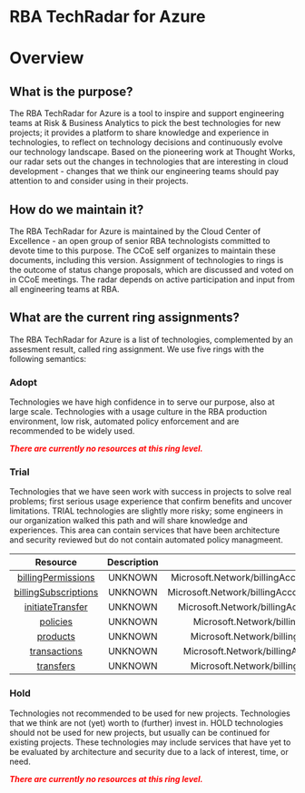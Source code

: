 
RBA TechRadar for Azure
=======================

# Overview

## What is the purpose?


The RBA TechRadar for Azure is a tool to inspire and support engineering teams at Risk & Business Analytics to pick the best technologies for new projects; it provides a platform to share knowledge and experience in technologies, to reflect on technology decisions and continuously evolve our technology landscape.  Based on the pioneering work at Thought Works, our radar sets out the changes in technologies that are interesting in cloud development - changes that we think our engineering teams should pay attention to and consider using in their projects.
## How do we maintain it?


The RBA TechRadar for Azure is maintained by the Cloud Center of Excellence - an open group of senior RBA technologists committed to devote time to this purpose.  The CCoE self organizes to maintain these documents, including this version.  Assignment of technologies to rings is the outcome of status change proposals, which are discussed and voted on in CCoE meetings.  The radar depends on active participation and input from all engineering teams at RBA.
## What are the current ring assignments?


The RBA TechRadar for Azure is a list of technologies, complemented by an assesment result, called ring assignment.  We use five rings with the following semantics:
### Adopt


Technologies we have high confidence in to serve our purpose, also at large scale.  Technologies with a usage culture in the RBA production environment, low risk, automated policy enforcement and are recommended to be widely used.  
  
***<font color="red"> There are currently no resources at this ring level. </font>***
### Trial


Technologies that we have seen work with success in projects to solve real problems;  first serious usage experience that confirm benefits and uncover limitations.  TRIAL technologies are slightly more risky; some engineers in our organization walked this path and will share knowledge and experiences.  This area can contain services that have been architecture and security reviewed but do not contain automated policy managmeent.  

|Resource|Description|Path|Status|
| :---: | :---: | :---: | :---: |
|[billingPermissions](https://github.com/openrba/python-azure-techradar/Microsoft.Network/billingAccounts/customers/billingPermissions/README.md)|UNKNOWN|Microsoft.Network/billingAccounts/customers/billingPermissions|TRIAL|
|[billingSubscriptions](https://github.com/openrba/python-azure-techradar/Microsoft.Network/billingAccounts/customers/billingSubscriptions/README.md)|UNKNOWN|Microsoft.Network/billingAccounts/customers/billingSubscriptions|TRIAL|
|[initiateTransfer](https://github.com/openrba/python-azure-techradar/Microsoft.Network/billingAccounts/customers/initiateTransfer/README.md)|UNKNOWN|Microsoft.Network/billingAccounts/customers/initiateTransfer|TRIAL|
|[policies](https://github.com/openrba/python-azure-techradar/Microsoft.Network/billingAccounts/customers/policies/README.md)|UNKNOWN|Microsoft.Network/billingAccounts/customers/policies|TRIAL|
|[products](https://github.com/openrba/python-azure-techradar/Microsoft.Network/billingAccounts/customers/products/README.md)|UNKNOWN|Microsoft.Network/billingAccounts/customers/products|TRIAL|
|[transactions](https://github.com/openrba/python-azure-techradar/Microsoft.Network/billingAccounts/customers/transactions/README.md)|UNKNOWN|Microsoft.Network/billingAccounts/customers/transactions|TRIAL|
|[transfers](https://github.com/openrba/python-azure-techradar/Microsoft.Network/billingAccounts/customers/transfers/README.md)|UNKNOWN|Microsoft.Network/billingAccounts/customers/transfers|TRIAL|

### Hold


Technologies not recommended to be used for new projects. Technologies that we think are not (yet) worth to (further) invest in.  HOLD technologies should not be used for new projects, but usually can be continued for existing projects.  These technologies may include services that have yet to be evaluated by architecture and security due to a lack of interest, time, or need.  
  
***<font color="red"> There are currently no resources at this ring level. </font>***